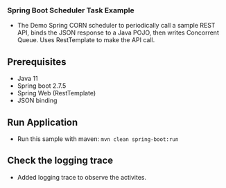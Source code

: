 ### Spring Boot Scheduler Task Example
- The Demo Spring CORN scheduler to periodically call a sample REST API, binds the JSON response to a Java POJO, then writes Concorrent Queue. Uses RestTemplate to make the API call.

## Prerequisites
* Java 11
* Spring boot 2.7.5
* Spring Web (RestTemplate)
* JSON binding 

## Run Application
- Run this sample with maven: `mvn clean spring-boot:run`

## Check the logging trace
- Added logging trace to observe the activites.



